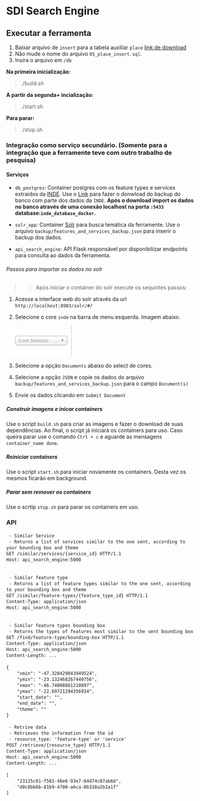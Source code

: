 # SDI Search Engine

## Executar a ferramenta

1. Baixar arquivo de `insert` para a tabela auxiliar `place` [link de download](https://drive.google.com/file/d/1VaM4KSec-oVtjZIc3LNrdSTZ3plFPuCB/view?usp=sharing)
2. Não mude o nome do arquivo `05_place_insert.sql`.
3. Insira o arquivo em `/db`

**Na primeira inicialização:**

> ./build.sh

**A partir da segunda+ incialização:**

> ./start.sh

**Para parar:**

> ./stop.sh

### Integração como serviço secundário. (Somente para a integração que a ferramente teve com outro trabalho de pesquisa)

#### Serviços

- `db_postgres`: Container postgres com os feature types e services extraidos da [INDE](http://metadados.inde.gov.br/geonetwork/srv/por/main.home). Use o [Link](https://drive.google.com/file/d/1OyIXQI2fiCnP-1Nclp1AZJJOD1D1mmQp/view?usp=sharing) para fazer o donwload do backup do banco com parte dos dados da `INDE`. **Após o download import os dados no banco através de uma conexão localhost na porta `:5433` database:`inde_database_docker`.**

- `solr_app`: Container [Solr](https://lucene.apache.org/solr/) para busca temática da ferramente. Use o arquivo `backup/features_and_services_backup.json` para inserir o backup dos dados.

- `api_search_engine`: API Flask responsável por disponibilizar endpoints para consulta ao dados da ferramenta.

###### Passos para importar os dados no solr

> > Após iniciar o container do solr execute os sequintes passos:

1. Acesse a interface web do solr através da url `http://localhost:8983/solr/#/`

2. Selecione o core `inde` na barra de menu esquerda. Imagem abaixo.

![](./backup/img_tutorial/core_inde.jpeg?raw=true 'Core inde')

3. Selecione a opção `Documents` abaixo do select de cores.

4. Selecione a opção `JSON` e copie os dados do arquivo `backup/features_and_services_backup.json` para o campo `Document(s)`

5. Envie os dados clicando em `Submit Document`

##### Construir imagens e inicar containers

Use o script `build.sh` para criar as imagens e fazer o download de suas dependências. Ao final, o script já iniciará os containers para uso. Caso queira parar use o comando `Ctrl + c` e aguarde as mensagens `container_name done`.

##### Reiniciar containers

Use o script `start.sh` para iniciar novamente os containers. Desta vez os mesmos ficarão em background.

##### Parar sem remover os containers

Use o scrtip `stop.sh` para parar os containers em uso.

### API

```
 - Similar Service
 - Returns a list of services similar to the one sent, according to your bounding box and theme
GET /similar/services/{service_id} HTTP/1.1
Host: api_search_engine:5000


 - Similar feature type
 - Returns a list of feature types similar to the one sent, according to your bounding box and theme
GET /similar/feature-types/{feature_type_id} HTTP/1.1
Content-Type: application/json
Host: api_search_engine:5000


 - Similar feature types bounding box
 - Returns the types of features most similar to the sent bounding box
GET /find/feature-type/bounding-box HTTP/1.1
Content-Type: application/json
Host: api_search_engine:5000
Content-Length: ...

{
	"xmin": "-47.320429043949524",
	"ymin": "-23.132468267449756",
	"xmax": "-46.74008861210897",
	"ymax": "-22.69721294356934",
	"start_date": "",
	"end_date": "",
	"theme": ""
}

 - Retrive data
 - Retrieves the information from the id
 - resource_type: 'feature-type' or 'service'
POST /retrieve/{resource_type} HTTP/1.1
Content-Type: application/json
Host: api_search_engine:5000
Content-Length: ...

[
	"23125c81-f581-46e6-93e7-64d74c07ab6d",
	"d0c8bb6b-81b9-4700-a6ca-0b310a2b2a1f"
]
```
